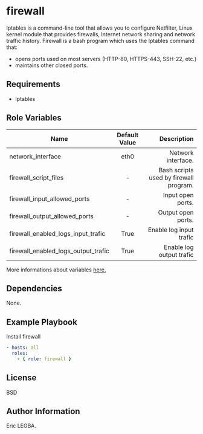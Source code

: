 firewall
=========

Iptables is a command-line tool that allows you to configure Netfilter,
Linux kernel module that provides firewalls, Internet network sharing and network traffic history.
Firewall is a bash program which uses the Iptables command that:
- opens ports used on most servers (HTTP-80, HTTPS-443, SSH-22, etc.)
- maintains other closed ports.

Requirements
------------

- Iptables

Role Variables
--------------

| Name	        | Default Value	| Description|
| ------------- |:-------------:| ----------:|
|network_interface|eth0|Network interface.|
|firewall_script_files|-|Bash scripts used by firewall program.|
|firewall_input_allowed_ports|-|Input open ports.|
|firewall_output_allowed_ports|-|Output open ports.|
|firewall_enabled_logs_input_trafic|True|Enable log input trafic|
|firewall_enabled_logs_output_trafic|True|Enable log output trafic|

More informations about variables [here.](https://github.com/eleongithub/ansible//ansible-postgresql-role/blob/master/defaults/main.yml)

Dependencies
------------

None.

Example Playbook
----------------

Install firewall
```yaml
- hosts: all
  roles:
    - { role: firewall }
```

License
-------

BSD

Author Information
------------------

Eric LEGBA.